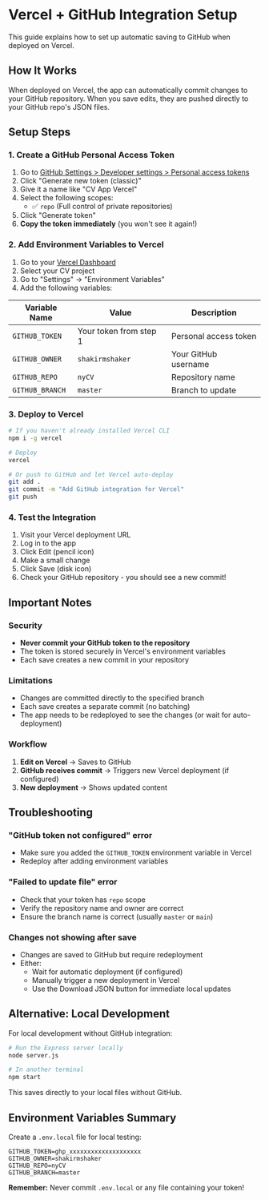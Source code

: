 # Vercel + GitHub Integration Setup

This guide explains how to set up automatic saving to GitHub when deployed on Vercel.

## How It Works

When deployed on Vercel, the app can automatically commit changes to your GitHub repository. When you save edits, they are pushed directly to your GitHub repo's JSON files.

## Setup Steps

### 1. Create a GitHub Personal Access Token

1. Go to [GitHub Settings > Developer settings > Personal access tokens](https://github.com/settings/tokens)
2. Click "Generate new token (classic)"
3. Give it a name like "CV App Vercel"
4. Select the following scopes:
   - ✅ `repo` (Full control of private repositories)
5. Click "Generate token"
6. **Copy the token immediately** (you won't see it again!)

### 2. Add Environment Variables to Vercel

1. Go to your [Vercel Dashboard](https://vercel.com/dashboard)
2. Select your CV project
3. Go to "Settings" → "Environment Variables"
4. Add the following variables:

| Variable Name | Value | Description |
|--------------|-------|-------------|
| `GITHUB_TOKEN` | Your token from step 1 | Personal access token |
| `GITHUB_OWNER` | `shakirmshaker` | Your GitHub username |
| `GITHUB_REPO` | `nyCV` | Repository name |
| `GITHUB_BRANCH` | `master` | Branch to update |

### 3. Deploy to Vercel

```bash
# If you haven't already installed Vercel CLI
npm i -g vercel

# Deploy
vercel

# Or push to GitHub and let Vercel auto-deploy
git add .
git commit -m "Add GitHub integration for Vercel"
git push
```

### 4. Test the Integration

1. Visit your Vercel deployment URL
2. Log in to the app
3. Click Edit (pencil icon)
4. Make a small change
5. Click Save (disk icon)
6. Check your GitHub repository - you should see a new commit!

## Important Notes

### Security
- **Never commit your GitHub token to the repository**
- The token is stored securely in Vercel's environment variables
- Each save creates a new commit in your repository

### Limitations
- Changes are committed directly to the specified branch
- Each save creates a separate commit (no batching)
- The app needs to be redeployed to see the changes (or wait for auto-deployment)

### Workflow
1. **Edit on Vercel** → Saves to GitHub
2. **GitHub receives commit** → Triggers new Vercel deployment (if configured)
3. **New deployment** → Shows updated content

## Troubleshooting

### "GitHub token not configured" error
- Make sure you added the `GITHUB_TOKEN` environment variable in Vercel
- Redeploy after adding environment variables

### "Failed to update file" error
- Check that your token has `repo` scope
- Verify the repository name and owner are correct
- Ensure the branch name is correct (usually `master` or `main`)

### Changes not showing after save
- Changes are saved to GitHub but require redeployment
- Either:
  - Wait for automatic deployment (if configured)
  - Manually trigger a new deployment in Vercel
  - Use the Download JSON button for immediate local updates

## Alternative: Local Development

For local development without GitHub integration:
```bash
# Run the Express server locally
node server.js

# In another terminal
npm start
```

This saves directly to your local files without GitHub.

## Environment Variables Summary

Create a `.env.local` file for local testing:
```env
GITHUB_TOKEN=ghp_xxxxxxxxxxxxxxxxxxxx
GITHUB_OWNER=shakirmshaker
GITHUB_REPO=nyCV
GITHUB_BRANCH=master
```

**Remember:** Never commit `.env.local` or any file containing your token!